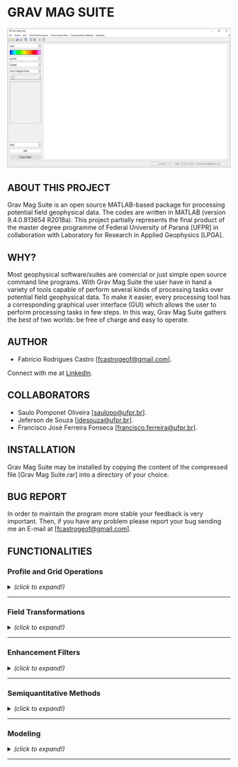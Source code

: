 # GRAV MAG SUITE

![Grav Mag Suite main GUI](https://github.com/fcastro25/GravMagSuite/blob/master/images/home.png)

## ABOUT THIS PROJECT

Grav Mag Suite is an open source MATLAB-based package for processing potential field geophysical data. The codes are written in MATLAB (version 9.4.0.813654 R2018a). This project partially represents the final product of the master degree programme of Federal University of Paraná [UFPR] in collaboration with Laboratory for Research in Applied Geophysics [LPGA]. 

## WHY?

Most geophysical software/suites are comercial or just simple open source command line programs. With Grav Mag Suite the user have in hand a variety of tools capable of perform several kinds of processing tasks over potential field geophysical data. To make it easier, every processing tool has a corresponding graphical user interface (GUI) which allows the user to perform processing tasks in few steps. In this way, Grav Mag Suite gathers the best of two worlds: be free of charge and easy to operate.

## AUTHOR

* Fabrício Rodrigues Castro [fcastrogeof@gmail.com].

Connect with me at [LinkedIn](https://www.linkedin.com/in/fabricio-castro-9a289792/).

## COLLABORATORS

* Saulo Pomponet Oliveira [saulopo@ufpr.br].
* Jeferson de Souza [jdesouza@ufpr.br].
* Francisco José Ferreira Fonseca [francisco.ferreira@ufpr.br].

## INSTALLATION

Grav Mag Suite may be installed by copying the content of the compressed file [Grav Mag Suite.rar] into a directory of your choice.

## BUG REPORT

In order to maintain the program more stable your feedback is very important. Then, if you have any problem please report your bug sending me an E-mail at [fcastrogeof@gmail.com].

## FUNCTIONALITIES

### Profile and Grid Operations
<details>
  <summary> <i>(click to expand!)</i> </summary>
  <br>
  
  <details>
  <summary> <b> Profile Analysis </b> <i>(click to expand!)</i> </summary>
  <br>
  
  ![Profile Analysis](https://github.com/fcastro25/GravMagSuite/blob/master/images/Profile%20Analysis.png)
  This tool allows to load a profile [2 columns ASCII file] and apply some enhacement filters (ASA, THDR, TDX, TDR, among other) as well as derivative filters (both vertical and same profile direction).
  
  ---
  </details>
  
  <details>
  <summary> <b> Extract Profile From a Grid </b> <i>(click to expand!)</i> </summary>
  <br>
  
  ![Extract Profile From a Grid](https://github.com/fcastro25/GravMagSuite/blob/master/images/Extract%20profile%20from%20a%20grid.png)
  ![Extracted Profile](https://github.com/fcastro25/GravMagSuite/blob/master/images/extracted%20profile.png)
  In this tool a regularly spaced xyz file (scattered data may not work) can be loaded and a 2D profile can be extracted.
  
  ---
  </details>
  
</details>

---

### Field Transformations
<details>
  <summary> <i>(click to expand!)</i> </summary>
  <br>

  <details>
  <summary> <b> Derivative Filters </b> <i>(click to expand!)</i> </summary>
  <br>
  
  ![Derivative Filter GUI](https://github.com/fcastro25/GravMagSuite/blob/master/images/Derivative%20filter%20GUI.png)
  ![Derivative Filter Products](https://github.com/fcastro25/GravMagSuite/blob/master/images/Derivative%20filter%20products.png)
  
  ---
  </details>
  
  <details>
  <summary> <b> Directional Derivative Filter </b> <i>(click to expand!)</i> </summary>
  <br>
  
  ![Directional Derivative Filter GUI](https://github.com/fcastro25/GravMagSuite/blob/master/images/Directional%20Derivative%20filter%20GUI.png)
  ![Directional Derivative Filter Products](https://github.com/fcastro25/GravMagSuite/blob/master/images/Directional%20Derivative%20filter%20products.png)
  
  ---
  </details>
  
  <details>
  <p> <summary> <b> Generalized Derivative Operator </b> <i>(click to expand!)</i> </summary> </p>
  <br>
  
  ![Generalized Derivative Operator GUI](https://github.com/fcastro25/GravMagSuite/blob/master/images/Generalized%20Derivative%20Operator%20GUI.png)
  ![Generalized Derivative Operator Products](https://github.com/fcastro25/GravMagSuite/blob/master/images/Generalized%20Derivative%20Operator%20products.png)
  
  ---
  </details>
  
  <details>
  <summary> <b> Vertical Derivative using Upward Continuation </b> <i>(click to expand!)</i> </summary>
  <br>
  
  ![Vertical Derivative using Upward Continuation GUI](https://github.com/fcastro25/GravMagSuite/blob/master/images/Vertical%20Derivative%20using%20Upward%20Continuation%20GUI.png)
  ![Vertical Derivative using Upward Continuation Products](https://github.com/fcastro25/GravMagSuite/blob/master/images/Vertical%20Derivative%20using%20Upward%20Continuation%20Products.png)
  
  ---
  </details>
  
  <details>
  <summary> <b> Field Continuation </b> <i>(click to expand!)</i> </summary>
  <br>
  
  ![Field Continuation GUI](https://github.com/fcastro25/GravMagSuite/blob/master/images/Field%20Continuation%20GUI.png)
  ![Field Continuation Products](https://github.com/fcastro25/GravMagSuite/blob/master/images/Field%20Continuation%20Products.png)
  
  ---
  </details>
  
  <details>
  <summary> <b> Directional Cosine </b> <i>(click to expand!)</i> </summary>
  <br>
  
  ![Directional Cosine Filter GUI](https://github.com/fcastro25/GravMagSuite/blob/master/images/Directional%20Cosine%20Filter%20GUI.png)
  ![Directional Cosine Filter Products](https://github.com/fcastro25/GravMagSuite/blob/master/images/Directional%20Cosine%20Filter%20Products.png)
  
  ---
  </details>
  
  <details>
  <summary> <b> Change Direction of Measurement </b> <i>(click to expand!)</i> </summary>
  <br>
  
  ![Change Direction of Measurement GUI](https://github.com/fcastro25/GravMagSuite/blob/master/images/Change%20Direction%20of%20Measurement%20GUI.png)
  ![Change Direction of Measurement Products](https://github.com/fcastro25/GravMagSuite/blob/master/images/Change%20Direction%20of%20Measurement%20Products.png)
  
  ---
  </details>
  
  <details>
  <summary> <b> Reduction to the Pole (RTP) </b> <i>(click to expand!)</i> </summary>
  <br>
  
  - Classical Equation.
  
	  The RTP wavenumber-domain operator used here is:  
	  <p align="center">
	  	<img src="https://render.githubusercontent.com/render/math?math=Q(k_{x},k_{y})=\frac{k_{x}^{2} %2B k_{y}^{2}}{(iLk_{x} %2B iMk_{y} %2B N\sqrt{k_{x}^{2} %2B k_{y}^{2}})^{2}}">  
	  </p>
	  or in polar coordinates (with r=1):
	  <p align="center">
	  	<img src="https://render.githubusercontent.com/render/math?math=Q(\theta)=\frac{1}{(sin(I) %2B icos(I)cos(D-\theta))^{2}}">  
	  </p>  
	  
	  
  ---
  
  - Pseudo Inclination Method.
  	  The RPT operator in this approach is:
	  <p align="center">
	  	<img src="https://render.githubusercontent.com/render/math?math=Q(\theta)=\frac{(sin(I)-icos(I)cos(D-\theta))^{2}}{(sin^{2}(I_{a}) %2B icos^{2}(I_{a})cos^{2}(D-\theta))(sin^{2}(I) %2B icos^{2}(I)cos^{2}(D-\theta))}">  
	  </p>
	  where (I_a) is an user-given parameter called pseudo-inclination. It must be larger than the actual magnetic inclination (I) and its absolute value may often be between 20 and 30 degrees.
  ---
  </details>
  
  <details>
  <summary> <b> Reduction to the Equator </b> <i>(click to expand!)</i> </summary>
  <br>
  
  
  
  ---
  </details>
  
  <details>
  <summary> <b> Vertical Integration </b> <i>(click to expand!)</i> </summary>
  <br>
  
  
  
  ---
  </details>
  
  <details>
  <summary> <b> Hilbert Transform </b> <i>(click to expand!)</i> </summary>
  <br>
  
  ![Hilbert Transform GUI](https://github.com/fcastro25/GravMagSuite/blob/master/images/Hibert%20Transform%20GUI.png)
  ![Hilbert Transform Products](https://github.com/fcastro25/GravMagSuite/blob/master/images/Hibert%20Transform%20Products.png)
  
  ---
  </details>
  
  <details>
  <summary> <b> Anisotropic Diffusion Filter </b> <i>(click to expand!)</i> </summary>
  <br>
  
  
  
  ---
  </details>
  
  <details>
  <summary> <b> Other Filters </b> <i>(click to expand!)</i> </summary>
  <br>
  
  - Convolutional Filters:
    
  ![Convolutional Filter GUI](https://github.com/fcastro25/GravMagSuite/blob/master/images/Convolutional%20Filters.png)
  ![Convolutional Products](https://github.com/fcastro25/GravMagSuite/blob/master/images/Convolutional%20Products.png)
  
  ---
  
  - Fourier Domain Filters:
    
  ![Butterworth Filter GUI](https://github.com/fcastro25/GravMagSuite/blob/master/images/Butterworth%20Filter%20GUI.png)
  ![Butterworth Products - BandPass](https://github.com/fcastro25/GravMagSuite/blob/master/images/Butterworth%20Filter%20product%20-%20band%20pass.png)
  
  ---
  </details>
  
</details>

---

### Enhancement Filters
<details>
  <summary> <i>(click to expand!)</i> </summary>
  <br>

  <details>
  <summary> <b> Classical Enhancement Filters </b> <i>(click to expand!)</i> </summary>
  <br>
	
  ![Classical Enhancement Filters GUI](https://github.com/fcastro25/GravMagSuite/blob/master/images/Classical%20Enhancement%20Filters%20GUI.png)
  ![Classical Enhancement Filter Products](https://github.com/fcastro25/GravMagSuite/blob/master/images/Classical%20Enhancement%20Filter%20Products.png)
  
  ---
  </details>
  
  <details>
  <summary> <b> Balanced Horizontal Derivative [Edge Detector] </b> <i>(click to expand!)</i> </summary>
  <br>
	
  ![Balanced Horizontal Derivative GUI](https://github.com/fcastro25/GravMagSuite/blob/master/images/Balanced%20Horizontal%20Derivative%20GUI.png)
  ![Balanced Horizontal Derivative Products](https://github.com/fcastro25/GravMagSuite/blob/master/images/Balanced%20Horizontal%20Derivative%20Product.png)
  
  For more information visit -> [Ma and Li, 2014](https://www.sciencedirect.com/science/article/pii/S0926985114001682).
  
  ---
  </details>
  
  <details>
  <summary> <b> Monogenic Signal </b> <i>(click to expand!)</i> </summary>
  <br>
	
  ![Monogenic Signal GUI](https://github.com/fcastro25/GravMagSuite/blob/master/images/Monogenic%20Signal%20GUI.png)
  ![Monogenic Signal Products](https://github.com/fcastro25/GravMagSuite/blob/master/images/Monogenic%20Signal%20Products.png)
  
  For more information visit -> [Hidalgo Gato and Barbosa, 2015](https://library.seg.org/doi/abs/10.1190/GEO2015-0025.1) and [Hidalgo Gato and Barbosa, 2017](https://library.seg.org/doi/abs/10.1190/geo2016-0099.1).
  
  ---
  </details>
  
  <details>
  <summary> <b> Normalized Standard Deviation </b> <i>(click to expand!)</i> </summary>
  <br>
	
  ![Normalized Standard Deviation GUI](https://github.com/fcastro25/GravMagSuite/blob/master/images/Normalized%20Standard%20Deviation%20GUI.png)
  ![Normalized Standard Deviation Products](https://github.com/fcastro25/GravMagSuite/blob/master/images/Normalized%20Standard%20Deviation%20Products.png)
  
  For more information visit -> [Cooper and Cowan, 2005](https://library.seg.org/doi/abs/10.1190/1.2837309).
  
  ---
  </details>
  
  <details>
  <summary> <b> Vertical Integration of ASA </b> <i>(click to expand!)</i> </summary>
  <br>
	
  ![Vertical Integration of ASA GUI](https://github.com/fcastro25/GravMagSuite/blob/master/images/Vertical%20Integration%20of%20ASA%20GUI.png)
  ![Vertical Integration of ASA Products](https://github.com/fcastro25/GravMagSuite/blob/master/images/Vertical%20Integration%20of%20ASA%20Product.png)
  
  For more information visit -> [Paine and Haederle, 2001](https://www.tandfonline.com/doi/abs/10.1071/EG01238).
  
  ---
  </details>
  
  <details>
  <summary> <b> TDR+-TDX </b> <i>(click to expand!)</i> </summary>
  <br>
  
  ![Combination of TDR and TDX GUI](https://github.com/fcastro25/GravMagSuite/blob/master/images/Combination%20of%20TDR%20and%20TDX%20GUI.png)
  ![Combination of TDR and TDX Products](https://github.com/fcastro25/GravMagSuite/blob/master/images/Combination%20of%20TDR%20and%20TDX%20Products.png)
  
  ---
  </details>
  
</details>

---

### Semiquantitative Methods
<details>
  <summary> <i>(click to expand!)</i> </summary>
  <br>
  
  <details>
  <summary> <b> Source Distance </b> <i>(click to expand!)</i> </summary>
  <br>
  
  
  
  ---
  </details>
  
  <details>
  <summary> <b> Tilt-Depth </b> <i>(click to expand!)</i> </summary>
  <br>
  
  
  
  ---
  </details>
  
  <details>
  <summary> <b> Signum Transform </b> <i>(click to expand!)</i> </summary>
  <br>
  
  
  
  ---
  </details>
  
  <details>
  <summary> <b> Euler Deconvolution </b> <i>(click to expand!)</i> </summary>
  <br>
  
  
  
  ---
  </details>
  
  ---
  
</details>

---

### Modeling
<details>
  <summary> <i>(click to expand!)</i> </summary>
  <br>
  
  <details>
  <summary> <b> 2D Modeling </b> <i>(click to expand!)</i> </summary>
  <br>
  
  <details>
  <summary> <b> Spherical Body </b> <i>(click to expand!)</i> </summary>
  <br>
  
  
  
  ---
  </details>
  
  <details>
  <summary> <b> Dyke-Like Body </b> <i>(click to expand!)</i> </summary>
  <br>
  
  
  
  ---
  </details>
  
  <details>
  <summary> <b> Fault Model </b> <i>(click to expand!)</i> </summary>
  <br>
  
  
  
  ---
  </details>
  
  <details>
  <summary> <b> Irregular Cross-Section Body </b> <i>(click to expand!)</i> </summary>
  <br>
  
  
  
  ---
  </details>
  
  ---
  </details>
  
  <details>
  <summary> <b> 3D Modeling </b> <i>(click to expand!)</i> </summary>
  <br>
  
  - Prismatic Body:
    
  ![Prismatic Body GUI](https://github.com/fcastro25/GravMagSuite/blob/master/images/Forward%20Modeling%20of%20Prismatic%20Bodies%20GUI_01.png)
  ![Prismatic Body Model](https://github.com/fcastro25/GravMagSuite/blob/master/images/Forward%20Modeling%20of%20Prismatic%20Bodies%20GUI_02.png)
  
  ---
  
  - Spherical Body:
    
  ![Spherical Body GUI](https://github.com/fcastro25/GravMagSuite/blob/master/images/3D%20Forward%20Modeling%20of%20Spherical%20Body%20GUI_01.png)
  ![Spherical Body Model](https://github.com/fcastro25/GravMagSuite/blob/master/images/3D%20Forward%20Modeling%20of%20Spherical%20Body%20GUI_02.png)
  
  ---
  </details>
  
  ---
  
</details>

---
